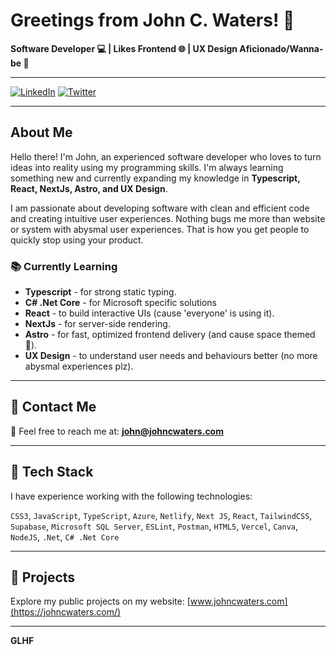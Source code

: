 # Greetings from John C. Waters! 👋

**Software Developer 💻 | Likes Frontend 🌐 | UX Design Aficionado/Wanna-be 🎨**

---

[![LinkedIn](https://img.shields.io/badge/-LinkedIn-0077B5?style=for-the-badge&logo=LinkedIn&logoColor=white)](https://linkedin.com/in/johncwaters) [![Twitter](https://img.shields.io/badge/-Twitter-1DA1F2?style=for-the-badge&logo=Twitter&logoColor=white)](https://twitter.com/johncwaters) 


---

## About Me

Hello there! I'm John, an experienced software developer who loves to turn ideas into reality using my programming skills. I'm always learning something new and currently expanding my knowledge in **Typescript, React, NextJs, Astro, and UX Design**.

I am passionate about developing software with clean and efficient code and creating intuitive user experiences. Nothing bugs me more than website or system with abysmal user experiences. That is how you get people to quickly stop using your product. 

### 📚 Currently Learning

- **Typescript** - for strong static typing.
- **C# .Net Core** - for Microsoft specific solutions
- **React** - to build interactive UIs (cause 'everyone' is using it).
- **NextJs** - for server-side rendering.
- **Astro** - for fast, optimized frontend delivery (and cause space themed 🚀).
- **UX Design** - to understand user needs and behaviours better (no more abysmal experiences plz).

---

## 📮 Contact Me

📧 Feel free to reach me at: **john@johncwaters.com**

---

## 📌 Tech Stack

I have experience working with the following technologies:

`CSS3`, `JavaScript`, `TypeScript`, `Azure`, `Netlify`, `Next JS`, `React`, `TailwindCSS`, `Supabase`, `Microsoft SQL Server`, `ESLint`, `Postman`, `HTML5`, `Vercel`, `Canva`, `NodeJS`, `.Net`, `C# .Net Core`

---

## 💼 Projects

Explore my public projects on my website: [www.johncwaters.com](https://johncwaters.com/)

---

**GLHF**

